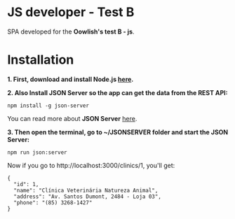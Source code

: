 # JS developer - Test B

SPA developed for the **Oowlish's test B - js**.

# Installation

**1. First, download and install Node.js [here](https://nodejs.org/en/download/).**


**2. Also Install JSON Server so the app can get the data from the REST API:**

```
npm install -g json-server
```
You can read more about **JSON Server** [here](https://github.com/typicode/json-server).


**3. Then open the terminal, go to ~/JSONSERVER folder and start the JSON Server:**

```
npm run json:server
```

Now if you go to http://localhost:3000/clinics/1, you'll get:

```
{ 
  "id": 1, 
  "name": "Clínica Veterinária Natureza Animal", 
  "address": "Av. Santos Dumont, 2484 - Loja 03",
  "phone": "(85) 3268-1427" 
}
```